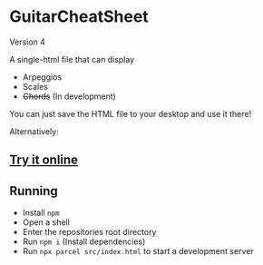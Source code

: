 # GuitarCheatSheet
Version 4

A single-html file that can display
- Arpeggios
- Scales
- ~~Chords~~ (In development)

You can just save the HTML file to your desktop and use it there!

Alternatively:
## [Try it online](https://cannedfood.github.io/GuitarCheatSheet/)

## Running

- Install `npm`
- Open a shell
- Enter the repositories root directory
- Run `npm i` (Install dependencies)
- Run `npx parcel src/index.html` to start a development server
